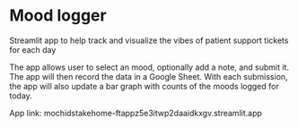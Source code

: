 # Mood logger
Streamlit app to help track and visualize the vibes of patient support tickets for each day

The app allows user to select an mood, optionally add a note, and submit it. The app will then record the data in a Google Sheet. With each submission, the app will also update a bar graph with counts of the moods logged for today.

App link: mochidstakehome-ftappz5e3itwp2daaidkxgv.streamlit.app

